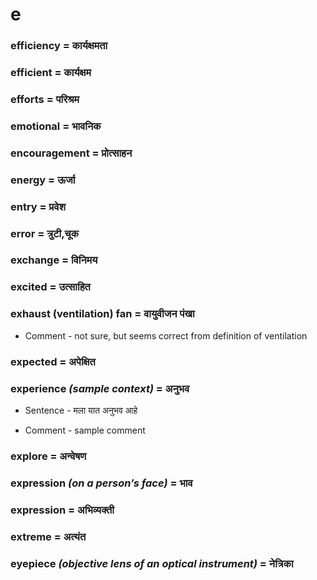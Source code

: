 # e

### efficiency = कार्यक्षमता

### efficient = कार्यक्षम

### efforts = परिश्रम

### emotional = भावनिक

### encouragement = प्रोत्साहन

### energy = ऊर्जा

### entry = प्रवेश

### error = त्रुटी,चूक

### exchange = विनिमय

### excited = उत्साहित

### exhaust (ventilation) fan = वायुवीजन पंखा

- Comment - not sure, but seems correct from definition of ventilation

### expected = अपेक्षित

### experience *(sample context)* = अनुभव

- Sentence - मला यात अनुभव  आहे

- Comment - sample comment

### explore = अन्वेषण

### expression *(on a person’s face)* = भाव

### expression = अभिव्यक्ती

### extreme = अत्यंत

### eyepiece *(objective lens of an optical instrument)* = नेत्रिका


